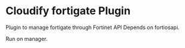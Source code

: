 # Cloudify fortigate Plugin

Plugin to manage fortigate through Fortinet API
Depends on fortiosapi.

Run on manager.
